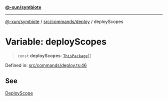[**@-xun/symbiote**](../../../../README.md)

***

[@-xun/symbiote](../../../../README.md) / [src/commands/deploy](../README.md) / deployScopes

# Variable: deployScopes

> `const` **deployScopes**: [`ThisPackage`](../../../configure/enumerations/ThisPackageGlobalScope.md#thispackage)[]

Defined in: [src/commands/deploy.ts:46](https://github.com/Xunnamius/symbiote/blob/5ab38d0bb0a593488721fdd41b6c1fcc4618d081/src/commands/deploy.ts#L46)

## See

[DeployScope](../../../configure/enumerations/ThisPackageGlobalScope.md)
